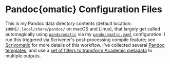 # Pandoc\{omatic\} Configuration Files #
This is my Pandoc data directory contents (default location: `$HOME/.local/share/pandoc/` on macOS and Linux), that largely get called automagically using [`pandocomatic`](https://github.com/htdebeer/pandocomatic) via my [`pandocomatic.yaml`](https://github.com/iandol/dotpandoc/blob/master/pandocomatic.yaml) configuration. I run this triggered via Scrivener's post-processing compile feature; see [Scrivomatic](https://github.com/iandol/scrivomatic) for more details of this workflow. I've collected several [Pandoc templates](https://github.com/iandol/dotpandoc/tree/master/templates), and use a [set of filters to transform Academic metadata](https://github.com/iandol/dotpandoc/tree/master/filters) to multiple outputs. 
